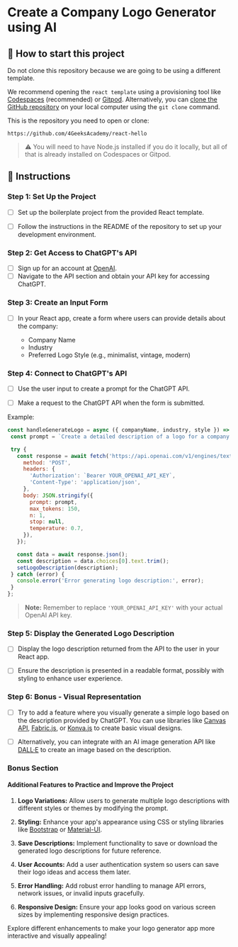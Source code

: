 <!-- hide -->
# Create a Company Logo Generator using AI
<!-- endhide -->

<!-- howtostart -->

## 🌱 How to start this project

Do not clone this repository because we are going to be using a different template.

We recommend opening the `react template` using a provisioning tool like [Codespaces](https://4geeks.com/lesson/what-is-github-codespaces) (recommended) or [Gitpod](https://4geeks.com/lesson/how-to-use-gitpod). Alternatively, you can [clone the GitHub repository](https://4geeks.com/how-to/github-clone-repository) on your local computer using the `git clone` command.

This is the repository you need to open or clone:

```
https://github.com/4GeeksAcademy/react-hello
```

> ⚠ You will need to have Node.js installed if you do it locally, but all of that is already installed on Codespaces or Gitpod.

<!-- endhowtostart -->

## 📝 Instructions

### Step 1: Set Up the Project

- [ ] Set up the boilerplate project from the provided React template.
  
- [ ] Follow the instructions in the README of the repository to set up your development environment.

### Step 2: Get Access to ChatGPT's API

- [ ] Sign up for an account at [OpenAI](https://www.openai.com/).
- [ ] Navigate to the API section and obtain your API key for accessing ChatGPT.

### Step 3: Create an Input Form

- [ ] In your React app, create a form where users can provide details about the company:

   - Company Name
   - Industry
   - Preferred Logo Style (e.g., minimalist, vintage, modern)

### Step 4: Connect to ChatGPT's API

- [ ] Use the user input to create a prompt for the ChatGPT API.

- [ ] Make a request to the ChatGPT API when the form is submitted.

Example:

```js
const handleGenerateLogo = async ({ companyName, industry, style }) => {
 const prompt = `Create a detailed description of a logo for a company named "${companyName}", operating in the "${industry}" industry. The logo should have a "${style}" style.`;

 try {
   const response = await fetch('https://api.openai.com/v1/engines/text-davinci-003/completions', {
     method: 'POST',
     headers: {
       'Authorization': `Bearer YOUR_OPENAI_API_KEY`,
       'Content-Type': 'application/json',
     },
     body: JSON.stringify({
       prompt: prompt,
       max_tokens: 150,
       n: 1,
       stop: null,
       temperature: 0.7,
     }),
   });

   const data = await response.json();
   const description = data.choices[0].text.trim();
   setLogoDescription(description);
 } catch (error) {
   console.error('Error generating logo description:', error);
 }
};
```

> **Note:** Remember to replace `'YOUR_OPENAI_API_KEY'` with your actual OpenAI API key.

### Step 5: Display the Generated Logo Description

- [ ] Display the logo description returned from the API to the user in your React app.

- [ ] Ensure the description is presented in a readable format, possibly with styling to enhance user experience.

### Step 6: Bonus - Visual Representation

- [ ] Try to add a feature where you visually generate a simple logo based on the description provided by ChatGPT. You can use libraries like [Canvas API](https://developer.mozilla.org/en-US/docs/Web/API/Canvas_API), [Fabric.js](http://fabricjs.com/), or [Konva.js](https://konvajs.org/) to create basic visual designs.

- [ ] Alternatively, you can integrate with an AI image generation API like [DALL·E](https://openai.com/dall-e-2/) to create an image based on the description.

### Bonus Section

#### Additional Features to Practice and Improve the Project

1. **Logo Variations:** Allow users to generate multiple logo descriptions with different styles or themes by modifying the prompt.

2. **Styling:** Enhance your app's appearance using CSS or styling libraries like [Bootstrap](https://getbootstrap.com/) or [Material-UI](https://material-ui.com/).

3. **Save Descriptions:** Implement functionality to save or download the generated logo descriptions for future reference.

4. **User Accounts:** Add a user authentication system so users can save their logo ideas and access them later.

5. **Error Handling:** Add robust error handling to manage API errors, network issues, or invalid inputs gracefully.

6. **Responsive Design:** Ensure your app looks good on various screen sizes by implementing responsive design practices.

Explore different enhancements to make your logo generator app more interactive and visually appealing!
